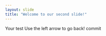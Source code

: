 ```yaml
---
layout: slide
title: "Welcome to our second slide!"
---
```

Your test
Use the left arrow to go back!
commit

